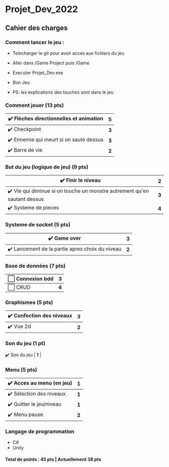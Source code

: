 # Projet_Dev_2022

## Cahier des charges

### Comment lancer le jeu :

- Telecharger le git pour avoir acces aux fichiers du jeu
- Aller dans /Game Project puis /Game
- Executer Projet_Dev.exe
- Bon Jeu

- PS: les explications des touches sont dans le jeu

### Comment jouer (13 pts)

| ✔️ Flèches directionnelles et animation | **5** |
| --------------------------------------- | ----- |
| ✔️ Checkpoint                           | **3** |
| ✔️ Ennemie qui meurt si on saute dessus | **3** |
| ✔️ Barre de vie                         | **2** |

### But du jeu (logique de jeu) (9 pts)

| ✔️ Finir le niveau                                                        | **2** |
| ------------------------------------------------------------------------- | ----- |
| ✔️ Vie qui diminue si on touche un monstre autrement qu'en sautant dessus | **3** |
| ✔️ Systeme de pieces                                                      | **4** |

### Systeme de socket (5 pts)

| ✔️ Game over                                    | **3** |
| ----------------------------------------------- | ----- |
| ✔️ Lancement de la partie apres choix du niveau | **2** |

### Base de données (7 pts)

| ⬜ Connexion bdd | **3** |
| ---------------- | ----- |
| ⬜ CRUD          | **4** |

### Graphismes (5 pts)

| ✔️ Confection des niveaux | **3** |
| ------------------------- | ----- |
| ✔️ Vue 2d                 | **2** |

### Son du jeu (1 pt)

✔️ Son du jeu | **1** |

### Menu (5 pts)

| ✔️ Acces au menu (en jeu) | **1** |
| ------------------------- | ----- |
| ✔️ Sélection des niveaux  | **1** |
| ✔️ Quitter le jeu/niveau  | **1** |
| ✔️ Menu pause             | **2** |

### Langage de programmation

- C#
- Unity

#### Total de points : 45 pts | Actuellement 38 pts
